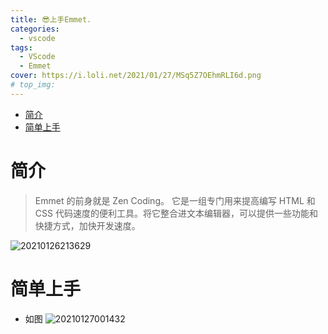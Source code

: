 ```yaml
---
title: 😎上手Emmet.
categories:
  - vscode
tags:
  - VScode
  - Emmet
cover: https://i.loli.net/2021/01/27/MSq5Z7OEhmRLI6d.png
# top_img:
---
```


<!--
 * @?: *********************************************************************
 * @Author: Weidows
 * @Date: 2021-01-27 00:10:59
 * @LastEditors: Weidows
 * @LastEditTime: 2021-01-30 14:29:08
 * @FilePath: \Weidowsd:\Game\Github\Blog-private\source\_posts\vscode\Emmet.md
 * @Description:
 * @!: *********************************************************************
-->

- [简介](#简介)
- [简单上手](#简单上手)

# 简介

> Emmet 的前身就是 Zen Coding。 它是一组专门用来提高编写 HTML 和 CSS 代码速度的便利工具。将它整合进文本编辑器，可以提供一些功能和快捷方式，加快开发速度。

![20210126213629](https://i.loli.net/2021/01/26/pXvc51LrIgexKmk.png)

# 简单上手

- 如图
  <img src="https://i.loli.net/2021/01/27/YOUTJGPcLpd7Bhn.png" alt="20210127001432" />
